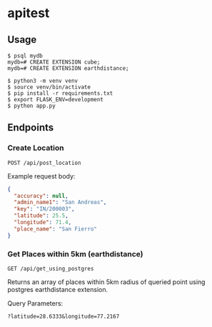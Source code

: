 # apitest

## Usage

```
$ psql mydb
mydb=# CREATE EXTENSION cube;
mydb=# CREATE EXTENSION earthdistance;
```

```
$ python3 -m venv venv
$ source venv/bin/activate
$ pip install -r requirements.txt
$ export FLASK_ENV=development
$ python app.py
```

## Endpoints

### Create Location

`POST /api/post_location`

Example request body:

```json
{
  "accuracy": null,
  "admin_name1": "San Andreas",
  "key": "IN/200003",
  "latitude": 25.5,
  "longitude": 71.4,
  "place_name": "San Fierro"
}
```

### Get Places within 5km (earthdistance)

`GET /api/get_using_postgres`

Returns an array of places within 5km radius of queried point using postgres earthdistance extension.

Query Parameters:

`?latitude=28.6333&longitude=77.2167`
